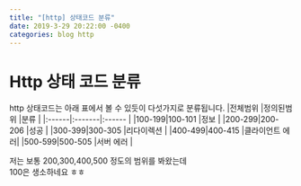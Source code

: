```yaml
---
title: "[http] 상태코드 분류"
date: 2019-3-29 20:22:00 -0400
categories: blog http
---
```


# Http 상태 코드 분류

http 상태코드는 아래 표에서 볼 수 있듯이 다섯가지로 분류됩니다.
|전체범위 |정의된범위 |분류        |
|:------|:-------|:------    |
|100-199|100-101 |정보        |
|200-299|200-206 |성공        |
|300-399|300-305 |리다이렉션    |
|400-499|400-415 |클라이언트 에러|
|500-599|500-505 |서버 에러    |

저는 보통 200,300,400,500 정도의 범위를 봐왔는데  
100은 생소하네요 ㅎㅎ




